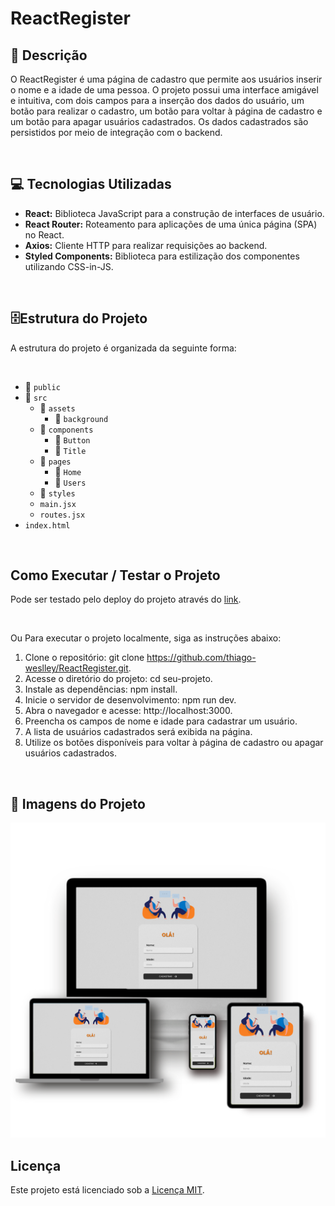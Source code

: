 # ReactRegister

## 📄 Descrição

O ReactRegister é uma página de cadastro que permite aos usuários inserir o nome e a idade de uma pessoa.
O projeto possui uma interface amigável e intuitiva, com dois campos para a inserção dos dados do usuário,
um botão para realizar o cadastro, um botão para voltar à página de cadastro e um botão para apagar usuários cadastrados.
Os dados cadastrados são persistidos por meio de integração com o backend.

<br>

## 💻 Tecnologias Utilizadas

- <b>React:</b> Biblioteca JavaScript para a construção de interfaces de usuário.
- <b>React Router:</b> Roteamento para aplicações de uma única página (SPA) no React.
- <b>Axios:</b> Cliente HTTP para realizar requisições ao backend.
- <b>Styled Components:</b> Biblioteca para estilização dos componentes utilizando CSS-in-JS.

<br>

## 🗄️Estrutura do Projeto

A estrutura do projeto é organizada da seguinte forma:

<br>

- 📁 `public`
- 📁 `src`
  - 📁 `assets`
    - 📁 `background`
  - 📁 `components`
    - 📁 `Button`
    - 📁 `Title`
  - 📁 `pages`
    - 📁 `Home`
    - 📁 `Users`
  - 📁 `styles`
  - `main.jsx`
  - `routes.jsx`
- `index.html`

<br>

## Como Executar / Testar o Projeto

Pode ser testado pelo deploy do projeto através do <a href="https://react-register-zeta.vercel.app/">link</a>.

<br>

Ou Para executar o projeto localmente, siga as instruções abaixo:

1. Clone o repositório: git clone https://github.com/thiago-weslley/ReactRegister.git.
2. Acesse o diretório do projeto: cd seu-projeto.
3. Instale as dependências: npm install.
4. Inicie o servidor de desenvolvimento: npm run dev.
5. Abra o navegador e acesse: http://localhost:3000.
6. Preencha os campos de nome e idade para cadastrar um usuário.
7. A lista de usuários cadastrados será exibida na página.
8. Utilize os botões disponíveis para voltar à página de cadastro ou apagar usuários cadastrados.

<br>

## 🎨 Imagens do Projeto

<p align="center"><img src="./public/Mockup_PS.png" width="650px"></p>

## Licença

Este projeto está licenciado sob a <a href="https://opensource.org/license/mit/">Licença MIT</a>.
